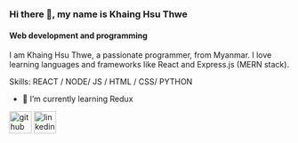 ### Hi there 👋, my name is Khaing Hsu Thwe
#### Web development and programming
I am Khaing Hsu Thwe, a passionate programmer, from Myanmar. I love learning languages and frameworks like React and  Express.js (MERN stack).

Skills:  REACT / NODE/ JS / HTML / CSS/ PYTHON

- 🌱 I’m currently learning Redux


[<img src='https://cdn.jsdelivr.net/npm/simple-icons@3.0.1/icons/github.svg' alt='github' height='40'>](https://github.com/atom017)  [<img src='https://cdn.jsdelivr.net/npm/simple-icons@3.0.1/icons/linkedin.svg' alt='linkedin' height='40'>](https://www.linkedin.com/in/khaing-hsu-thwe-00936a1bb/)  

